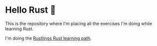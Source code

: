 # Hello Rust 👋

This is the repository where I'm placing all the exercises I'm doing while learning Rust.

I'm doing the [Rustlings Rust learning path](https://github.com/rust-lang/rustlings/tree/rustlings-1).

